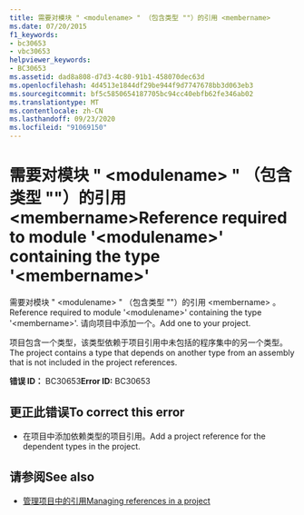 ```yaml
---
title: 需要对模块 " <modulename> " （包含类型 ""）的引用 <membername>
ms.date: 07/20/2015
f1_keywords:
- bc30653
- vbc30653
helpviewer_keywords:
- BC30653
ms.assetid: dad8a808-d7d3-4c80-91b1-458070dec63d
ms.openlocfilehash: 4d4513e1844df29be944f9d7747678bb3d063eb3
ms.sourcegitcommit: bf5c5850654187705bc94cc40ebfb62fe346ab02
ms.translationtype: MT
ms.contentlocale: zh-CN
ms.lasthandoff: 09/23/2020
ms.locfileid: "91069150"
---
```

# <a name="reference-required-to-module-modulename-containing-the-type-membername"></a><span data-ttu-id="ae0d4-102">需要对模块 " \<modulename> " （包含类型 ""）的引用 \<membername></span><span class="sxs-lookup"><span data-stu-id="ae0d4-102">Reference required to module '\<modulename>' containing the type '\<membername>'</span></span>

<span data-ttu-id="ae0d4-103">需要对模块 " \<modulename> " （包含类型 ""）的引用 \<membername> 。</span><span class="sxs-lookup"><span data-stu-id="ae0d4-103">Reference required to module '\<modulename>' containing the type '\<membername>'.</span></span> <span data-ttu-id="ae0d4-104">请向项目中添加一个。</span><span class="sxs-lookup"><span data-stu-id="ae0d4-104">Add one to your project.</span></span>  
  
 <span data-ttu-id="ae0d4-105">项目包含一个类型，该类型依赖于项目引用中未包括的程序集中的另一个类型。</span><span class="sxs-lookup"><span data-stu-id="ae0d4-105">The project contains a type that depends on another type from an assembly that is not included in the project references.</span></span>  
  
 <span data-ttu-id="ae0d4-106">**错误 ID：** BC30653</span><span class="sxs-lookup"><span data-stu-id="ae0d4-106">**Error ID:** BC30653</span></span>  
  
## <a name="to-correct-this-error"></a><span data-ttu-id="ae0d4-107">更正此错误</span><span class="sxs-lookup"><span data-stu-id="ae0d4-107">To correct this error</span></span>  
  
- <span data-ttu-id="ae0d4-108">在项目中添加依赖类型的项目引用。</span><span class="sxs-lookup"><span data-stu-id="ae0d4-108">Add a project reference for the dependent types in the project.</span></span>  
  
## <a name="see-also"></a><span data-ttu-id="ae0d4-109">请参阅</span><span class="sxs-lookup"><span data-stu-id="ae0d4-109">See also</span></span>

- [<span data-ttu-id="ae0d4-110">管理项目中的引用</span><span class="sxs-lookup"><span data-stu-id="ae0d4-110">Managing references in a project</span></span>](/visualstudio/ide/managing-references-in-a-project)
